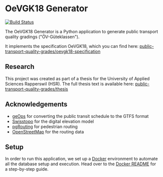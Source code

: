 # OeVGK18 Generator

[![Build Status](https://travis-ci.org/public-transport-quality-grades/oevgk18-generator.svg?branch=master)](https://travis-ci.org/public-transport-quality-grades/oevgk18-generator)

The OeVGK18 Generator is a Python application to generate public transport quality gradings ("ÖV-Güteklassen").

It implements the specification OeVGK18, which you can find here: [public-transport-quality-grades/oevgk18-specification](https://github.com/public-transport-quality-grades/oevgk18-specification)

## Research

This project was created as part of a thesis for the University of Applied Sciences Rapperswil (HSR).
The full thesis text is available here: [public-transport-quality-grades/thesis](https://github.com/public-transport-quality-grades/thesis)

## Acknowledgements

* [geOps](http://gtfs.geops.ch/) for converting the public transit schedule to the GTFS format
* [Swisstopo](https://www.swisstopo.admin.ch/) for the digital elevation model
* [pgRouting](https://pgrouting.org/) for pedestrian routing
* [OpenStreetMap](https://www.openstreetmap.org) for the routing data

## Setup

In order to run this application, we set up a [Docker](https://www.docker.com/) environment to automate all the database setup and execution.
Head over to the [Docker README](https://github.com/public-transport-quality-grades/oevgk18-generator/tree/master/docker) for a step-by-step guide.